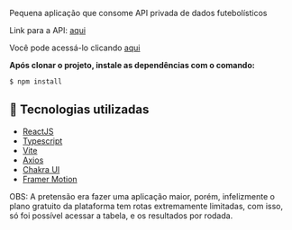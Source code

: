 Pequena aplicação que consome API privada de dados futebolísticos

Link para a API: [aqui](https://www.api-futebol.com.br/)

Você pode acessá-lo clicando [aqui](https://brasileirao-app.netlify.app/)

**Após clonar o projeto, instale as dependências com o comando:**

```bash
$ npm install
```

## 🚀 Tecnologias utilizadas

- [ReactJS](https://reactjs.org/)
- [Typescript](https://www.typescriptlang.org/)
- [Vite](https://vitejs.dev/)
- [Axios](https://github.com/axios/axios)
- [Chakra UI](https://chakra-ui.com/)
- [Framer Motion](https://www.framer.com/)

OBS: A pretensão era fazer uma aplicação maior, porém, infelizmente o plano gratuito da plataforma tem rotas extremamente limitadas, com isso, só foi possível acessar a tabela, e os resultados por rodada.
